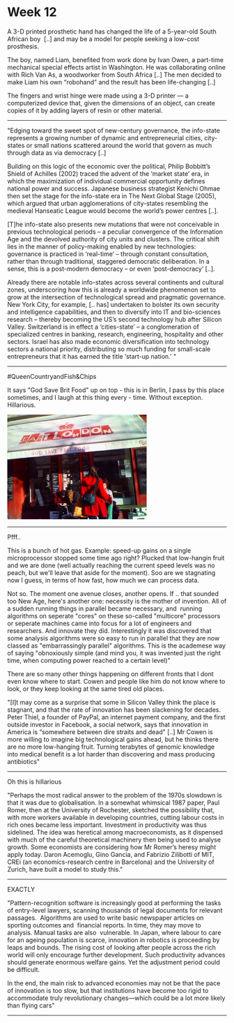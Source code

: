 # Week 12

A 3-D printed prosthetic hand has changed the life of a 5-year-old
South African boy  [..] and may be a model for people seeking a
low-cost prosthesis.

The boy, named Liam, benefited from work done by Ivan Owen, a
part-time mechanical special effects artist in Washington. He was
collaborating online with Rich Van As, a woodworker from South Africa
[..] The men decided to make Liam his own “robohand” and the result
has been life-changing [..]

The fingers and wrist hinge were made using a 3-D printer — a
computerized device that, given the dimensions of an object, can
create copies of it by adding layers of resin or other material.

---

"Edging toward the sweet spot of new-century governance, the 
info-state represents a growing number of dynamic and entrepreneurial 
cities, city-states or small nations scattered around the world that 
govern as much through data as via democracy [..]

Building on this logic of the economic over the political, Philip 
Bobbitt’s Shield of Achilles (2002) traced the advent of the ‘market 
state’ era, in which the maximization of individual commercial 
opportunity defines national power and success. Japanese business 
strategist Kenichi Ohmae then set the stage for the info-state era in 
The Next Global Stage (2005), which argued that urban agglomerations of 
city-states resembling the medieval Hanseatic League would become the 
world’s power centres [..].

[T]he info-state also presents new mutations that were not 
conceivable in previous technological periods – a peculiar convergence 
of the Information Age and the devolved authority of city units and 
clusters. The critical shift lies in the manner of policy-making enabled
 by new technologies: governance is practiced in ‘real-time’ – through 
constant consultation, rather than through traditional, staggered 
democratic deliberation. In a sense, this is a post-modern democracy – 
or even ‘post-democracy’ [..].

Already there are notable info-states across several continents and 
cultural zones, underscoring how this is already a worldwide phenomenon 
set to grow at the intersection of technological spread and pragmatic 
governance. New York City, for example, [.. has] undertaken to bolster its own security and intelligence capabilities, 
and then to diversify into IT and bio-sciences research – thereby 
becoming the US’s second technology hub after Silicon Valley. 
Switzerland is in effect a ‘cities-state’ – a conglomeration of 
specialized centres in banking, research, engineering, hospitality and 
other sectors. Israel has also made economic diversification into 
technology sectors a national priority, distributing so much funding for
 small-scale entrepreneurs that it has earned the title ‘start-up 
nation.’ "

---

\#QueenCountryandFish&Chips

It says "God Save Brit Food" up on top - this is in Berlin, I pass by
this place sometimes, and I laugh at this thing every - time. Without
exception. Hillarious.

![](my-pic-1.jpg)

---

Pfff..

This is a bunch of hot gas. Example: speed-up gains on a single
microprocessor stopped some time ago right? Plucked that low-hangin
fruit and we are done (well actually reaching the current speed levels
was no peach, but we'll leave that aside for the moment). Soo are we
stagnating now I guess, in terms of how fast, how much we can process
data.

Not so. The moment one avenue closes, another opens. If .. that
sounded too New Age, here's another one: necessity is the mother of
invention. All of a sudden running things in parallel became
necessary, and  running algorithms on seperate "cores" on these
so-called "multicore" processors or seperate machines came into focus
for a lot of engineers and researchers. And innovate they
did. Interestingly it was discovered that some analysis algorithms
were so easy to run in parallel that they are now classed as
"embarrassingly parallel" algorithms. This is the academese way of
saying "obnoxiously simple (and mind you, it was invented just the
right time, when computing power reached to a certain level)"

There are so many other things happening on different fronts that I
dont even know where to start. Cowen and people like him do not know
where to look, or they keep looking at the same tired old places.

"[I]t may come as a surprise that some in Silicon Valley think the
place is stagnant, and that the rate of innovation has been slackening
for decades. Peter Thiel, a founder of PayPal, an internet payment
company, and the first outside investor in Facebook, a social network,
says that innovation in America is “somewhere between dire straits and
dead" [..] Mr Cowen is more willing to imagine big technological gains
ahead, but he thinks there are no more low-hanging fruit. Turning
terabytes of genomic knowledge into medical benefit is a lot harder
than discovering and mass producing antibiotics"

---

Oh this is hillarious

"Perhaps the most radical answer to the problem of the 1970s slowdown
is that it was due to globalisation. In a somewhat whimsical 1987
paper, Paul Romer, then at the University of Rochester, sketched the
possibility that, with more workers available in developing countries,
cutting labour costs in rich ones became less important. Investment in
productivity was thus sidelined. The idea was heretical among
macroeconomists, as it dispensed with much of the careful theoretical
machinery then being used to analyse growth. Some economists are
considering how Mr Romer’s heresy might apply today.  Daron Acemoglu,
Gino Gancia, and Fabrizio Zilibotti of MIT, CREi (an
economics-research centre in Barcelona) and the University of Zurich,
have built a model to study this."

---

EXACTLY

"Pattern-recognition software is increasingly good at performing the
tasks of entry-level lawyers, scanning thousands of legal documents
for relevant passages.  Algorithms are used to write basic newspaper
articles on sporting outcomes and  financial reports. In time, they
may move to analysis. Manual tasks are also  vulnerable. In Japan,
where labour to care for an ageing population is scarce, innovation in
robotics is proceeding by leaps and bounds. The rising cost of looking
after people across the rich world will only encourage further
development.  Such productivity advances should generate enormous
welfare gains.  Yet the adjustment period could be difficult.

In the end, the main risk to advanced economies may not be that the
pace of innovation is too slow, but that institutions have become too
rigid to accommodate truly revolutionary changes—which could be a lot
more likely than flying cars"

---
